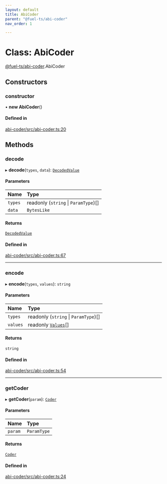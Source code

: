 ```yaml
---
layout: default
title: AbiCoder
parent: "@fuel-ts/abi-coder"
nav_order: 1

---
```


# Class: AbiCoder

[@fuel-ts/abi-coder](../index.md).AbiCoder

## Constructors

### constructor

• **new AbiCoder**()

#### Defined in

[abi-coder/src/abi-coder.ts:20](https://github.com/luizstacio/fuels-ts/blob/0092f5b/packages/abi-coder/src/abi-coder.ts#L20)

## Methods

### decode

▸ **decode**(`types`, `data`): [`DecodedValue`](../index.md#decodedvalue)

#### Parameters

| Name | Type |
| :------ | :------ |
| `types` | readonly (`string` \| `ParamType`)[] |
| `data` | `BytesLike` |

#### Returns

[`DecodedValue`](../index.md#decodedvalue)

#### Defined in

[abi-coder/src/abi-coder.ts:67](https://github.com/luizstacio/fuels-ts/blob/0092f5b/packages/abi-coder/src/abi-coder.ts#L67)

___

### encode

▸ **encode**(`types`, `values`): `string`

#### Parameters

| Name | Type |
| :------ | :------ |
| `types` | readonly (`string` \| `ParamType`)[] |
| `values` | readonly [`Values`](../index.md#values)[] |

#### Returns

`string`

#### Defined in

[abi-coder/src/abi-coder.ts:54](https://github.com/luizstacio/fuels-ts/blob/0092f5b/packages/abi-coder/src/abi-coder.ts#L54)

___

### getCoder

▸ **getCoder**(`param`): [`Coder`](Coder.md)

#### Parameters

| Name | Type |
| :------ | :------ |
| `param` | `ParamType` |

#### Returns

[`Coder`](Coder.md)

#### Defined in

[abi-coder/src/abi-coder.ts:24](https://github.com/luizstacio/fuels-ts/blob/0092f5b/packages/abi-coder/src/abi-coder.ts#L24)
